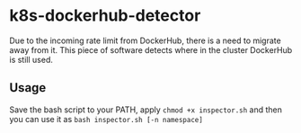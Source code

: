 # k8s-dockerhub-detector
Due to the incoming rate limit from DockerHub, there is a need to migrate away from it. This piece of software detects where in the cluster DockerHub is still used.

## Usage

Save the bash script to your PATH, apply `chmod +x inspector.sh` and then you can use it as `bash inspector.sh [-n namespace]`
